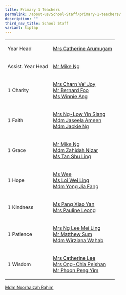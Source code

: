```yaml
---
title: Primary 1 Teachers
permalink: /about-us/School-Staff/primary-1-teachers/
description: ""
third_nav_title: School Staff
variant: tiptap
---
```

<table>
<tbody>
<tr>
<td rowspan="1" colspan="1">
<p>Year Head</p>
</td>
<td rowspan="1" colspan="1">
<p><a href="a_catherine@moe.edu.sg" rel="noopener noreferrer nofollow" target="_blank">Mrs Catherine Arumugam</a>
</p>
</td>
</tr>
<tr>
<td rowspan="1" colspan="1">
<p>Assist. Year Head</p>
</td>
<td rowspan="1" colspan="1">
<p><a href="ng_cheong_zsen@moe.edu.sg" rel="noopener noreferrer nofollow" target="_blank">Mr Mike Ng</a>
</p>
</td>
</tr>
<tr>
<td rowspan="1" colspan="1">
<p>1 Charity</p>
</td>
<td rowspan="1" colspan="1">
<p><a href="ong_ve_joy@moe.edu.sg" rel="noopener noreferrer nofollow" target="_blank">Mrs Charn&nbsp;Ve'&nbsp;Joy</a> 
<br><a href="foo_kwee_joo_bernard@moe.edu.sg" rel="noopener noreferrer nofollow" target="_blank">Mr&nbsp;Bernard&nbsp;Foo</a> 
<br><a href="" rel="noopener noreferrer nofollow" target="_blank">Ms Winnie Ang</a>
</p>
</td>
</tr>
<tr>
<td rowspan="1" colspan="1">
<p>1 Faith</p>
</td>
<td rowspan="1" colspan="1">
<p><a href="" rel="noopener noreferrer nofollow" target="_blank">Mrs Ng-Low Yin Siang</a>&nbsp;
<br><a href="" rel="noopener noreferrer nofollow" target="_blank">Mdm Jaseela Ameen</a> 
<br><a href="ng_siew_hong_a@moe.edu.sg" rel="noopener noreferrer nofollow" target="_blank">Mdm Jackie Ng</a>
</p>
</td>
</tr>
<tr>
<td rowspan="1" colspan="1">
<p>1 Grace</p>
</td>
<td rowspan="1" colspan="1">
<p><a href="ng_cheong_zsen@moe.edu.sg" rel="noopener noreferrer nofollow" target="_blank">Mr Mike Ng</a> 
<br><a href="zahidah_mohamed_nizar@moe.edu.sg" rel="noopener noreferrer nofollow" target="_blank">Mdm Zahidah Nizar</a> 
<br><a href="tan_shuling@moe.edu.sg" rel="noopener noreferrer nofollow" target="_blank">Ms&nbsp;Tan Shu Ling</a>
</p>
</td>
</tr>
<tr>
<td rowspan="1" colspan="1">
<p>1 Hope</p>
</td>
<td rowspan="1" colspan="1">
<p><a href="wulandari_sukma_muhammad_rahiman_wee@moe.edu.sg" rel="noopener noreferrer nofollow" target="_blank">Ms Wee</a> 
<br><a href="loi_wei_ling@moe.edu.sg" rel="noopener noreferrer nofollow" target="_blank">Ms Loi&nbsp;Wei Ling</a> 
<br><a href="yong_jia_fang@moe.edu.sg" rel="noopener noreferrer nofollow" target="_blank">Mdm&nbsp;Yong Jia Fang</a>
</p>
</td>
</tr>
<tr>
<td rowspan="1" colspan="1">
<p>1 Kindness</p>
</td>
<td rowspan="1" colspan="1">
<p><a href="pang_xiao_yan@moe.edu.sg" rel="noopener noreferrer nofollow" target="_blank">Ms&nbsp;Pang&nbsp;Xiao Yan</a> 
<br><a href="" rel="noopener noreferrer nofollow" target="_blank">Mrs Pauline Leong</a> 
<br>
</p>
</td>
</tr>
<tr>
<td rowspan="1" colspan="1">
<p>1 Patience</p>
</td>
<td rowspan="1" colspan="1">
<p><a href="lee_mei_ling_a@moe.edu.sg" rel="noopener noreferrer nofollow" target="_blank">Mrs Ng Lee&nbsp;Mei Ling</a> 
<br><a href="sum_yoong_lee_matthew@moe.edu.sg" rel="noopener noreferrer nofollow" target="_blank">Mr&nbsp;Matthew&nbsp;Sum</a> 
<br><a href="wirziana_abdul_wahab@moe.edu.sg" rel="noopener noreferrer nofollow" target="_blank">Mdm&nbsp;Wirziana&nbsp;Wahab</a>
</p>
</td>
</tr>
<tr>
<td rowspan="1" colspan="1">
<p>1 Wisdom</p>
</td>
<td rowspan="1" colspan="1">
<p><a href="catherine_lee@moe.edu.sg" rel="noopener noreferrer nofollow" target="_blank">Mrs&nbsp;Catherine Lee</a> 
<br><a href="chia_peishan@moe.edu.sg" rel="noopener noreferrer nofollow" target="_blank">Mrs Ong-Chia&nbsp;Peishan</a>
<br><a href="phoon_peng_yim@moe.edu.sg" rel="noopener noreferrer nofollow" target="_blank">Mr Phoon Peng Yim</a>
</p>
</td>
</tr>
</tbody>
</table>
<p><a href="" rel="noopener noreferrer nofollow" target="_blank">Mdm&nbsp;Noorhaizah Rahim</a>
</p>